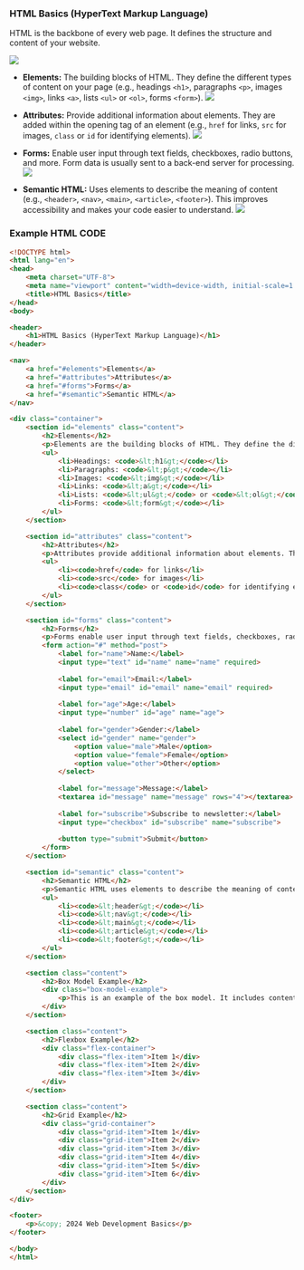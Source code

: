 ### HTML Basics (HyperText Markup Language)

HTML is the backbone of every web page. It defines the structure and content of your website.

![](./images/html.png)

- **Elements:** The building blocks of HTML. They define the different types of content on your page (e.g., headings `<h1>`, paragraphs `<p>`, images `<img>`, links `<a>`, lists `<ul>` or `<ol>`, forms `<form>`).
    ![](./images/anatomy-of-an-html-element.jpg)

- **Attributes:** Provide additional information about elements. They are added within the opening tag of an element (e.g., `href` for links, `src` for images, `class` or `id` for identifying elements).
    ![](./images/html-with-attribute.png)

- **Forms:** Enable user input through text fields, checkboxes, radio buttons, and more. Form data is usually sent to a back-end server for processing.
    ![](./images/html-form-elements.png)

- **Semantic HTML:** Uses elements to describe the meaning of content (e.g., `<header>`, `<nav>`, `<main>`, `<article>`, `<footer>`). This improves accessibility and makes your code easier to understand.
    ![](./images/html-semantic.webp)


### Example HTML CODE

```html
<!DOCTYPE html>
<html lang="en">
<head>
    <meta charset="UTF-8">
    <meta name="viewport" content="width=device-width, initial-scale=1.0">
    <title>HTML Basics</title>
</head>
<body>

<header>
    <h1>HTML Basics (HyperText Markup Language)</h1>
</header>

<nav>
    <a href="#elements">Elements</a>
    <a href="#attributes">Attributes</a>
    <a href="#forms">Forms</a>
    <a href="#semantic">Semantic HTML</a>
</nav>

<div class="container">
    <section id="elements" class="content">
        <h2>Elements</h2>
        <p>Elements are the building blocks of HTML. They define the different types of content on your page.</p>
        <ul>
            <li>Headings: <code>&lt;h1&gt;</code></li>
            <li>Paragraphs: <code>&lt;p&gt;</code></li>
            <li>Images: <code>&lt;img&gt;</code></li>
            <li>Links: <code>&lt;a&gt;</code></li>
            <li>Lists: <code>&lt;ul&gt;</code> or <code>&lt;ol&gt;</code></li>
            <li>Forms: <code>&lt;form&gt;</code></li>
        </ul>
    </section>

    <section id="attributes" class="content">
        <h2>Attributes</h2>
        <p>Attributes provide additional information about elements. They are added within the opening tag of an element.</p>
        <ul>
            <li><code>href</code> for links</li>
            <li><code>src</code> for images</li>
            <li><code>class</code> or <code>id</code> for identifying elements</li>
        </ul>
    </section>

    <section id="forms" class="content">
        <h2>Forms</h2>
        <p>Forms enable user input through text fields, checkboxes, radio buttons, and more. Form data is usually sent to a back-end server for processing.</p>
        <form action="#" method="post">
            <label for="name">Name:</label>
            <input type="text" id="name" name="name" required>
            
            <label for="email">Email:</label>
            <input type="email" id="email" name="email" required>
            
            <label for="age">Age:</label>
            <input type="number" id="age" name="age">
            
            <label for="gender">Gender:</label>
            <select id="gender" name="gender">
                <option value="male">Male</option>
                <option value="female">Female</option>
                <option value="other">Other</option>
            </select>
            
            <label for="message">Message:</label>
            <textarea id="message" name="message" rows="4"></textarea>
            
            <label for="subscribe">Subscribe to newsletter:</label>
            <input type="checkbox" id="subscribe" name="subscribe">
            
            <button type="submit">Submit</button>
        </form>
    </section>

    <section id="semantic" class="content">
        <h2>Semantic HTML</h2>
        <p>Semantic HTML uses elements to describe the meaning of content. This improves accessibility and makes your code easier to understand.</p>
        <ul>
            <li><code>&lt;header&gt;</code></li>
            <li><code>&lt;nav&gt;</code></li>
            <li><code>&lt;main&gt;</code></li>
            <li><code>&lt;article&gt;</code></li>
            <li><code>&lt;footer&gt;</code></li>
        </ul>
    </section>

    <section class="content">
        <h2>Box Model Example</h2>
        <div class="box-model-example">
            <p>This is an example of the box model. It includes content, padding, border, and margin.</p>
        </div>
    </section>

    <section class="content">
        <h2>Flexbox Example</h2>
        <div class="flex-container">
            <div class="flex-item">Item 1</div>
            <div class="flex-item">Item 2</div>
            <div class="flex-item">Item 3</div>
        </div>
    </section>

    <section class="content">
        <h2>Grid Example</h2>
        <div class="grid-container">
            <div class="grid-item">Item 1</div>
            <div class="grid-item">Item 2</div>
            <div class="grid-item">Item 3</div>
            <div class="grid-item">Item 4</div>
            <div class="grid-item">Item 5</div>
            <div class="grid-item">Item 6</div>
        </div>
    </section>
</div>

<footer>
    <p>&copy; 2024 Web Development Basics</p>
</footer>

</body>
</html>

```
